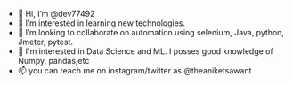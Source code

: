- 👋 Hi, I’m @dev77492
- 👀 I’m interested in learning new technologies.
- 💞️ I’m looking to collaborate on automation using selenium, Java, python, Jmeter, pytest.
- 💞️ I'm interested in Data Science and ML. I posses good knowledge of Numpy, pandas,etc
- 📫 you can reach me on instagram/twitter as @theaniketsawant

<!---
dev77492/dev77492 is a ✨ special ✨ repository because its `README.md` (this file) appears on your GitHub profile.
You can click the Preview link to take a look at your changes.
--->
